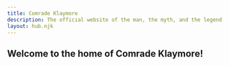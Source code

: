 ```yaml
---
title: Comrade Klaymore
description: The official website of the man, the myth, and the legend.
layout: hub.njk
---
```


<h2>Welcome to the home of Comrade Klaymore!</h2>
